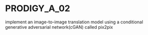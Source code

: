 # PRODIGY_A_02
implement an image-to-image translation model using a conditional generative adversarial network(cGAN) called pix2pix
